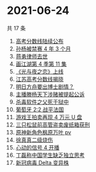 # 2021-06-24

共 17 条

<!-- BEGIN ZHIHUSEARCH -->
<!-- 最后更新时间 Thu Jun 24 2021 18:09:04 GMT+0800 (China Standard Time) -->
1. [高考分数线陆续公布](https://www.zhihu.com/search?q=高考分数线)
1. [孙杨被禁赛 4 年 3 个月](https://www.zhihu.com/search?q=孙杨)
1. [蒋勇律师去世](https://www.zhihu.com/search?q=蒋勇)
1. [画江湖第 4 季第 11 集](https://www.zhihu.com/search?q=画江湖之不良人)
1. [《光与夜之恋》上线](https://www.zhihu.com/search?q=光与夜之恋)
1. [江苏高考分数线揭晓](https://www.zhihu.com/search?q=江西高考)
1. [明日方舟要出博士剧情？](https://www.zhihu.com/search?q=明日方舟)
1. [主播滕杨天下涉赌被提起公诉](https://www.zhihu.com/search?q=滕杨天下)
1. [杀毒软件之父死于狱中](https://www.zhihu.com/search?q=杀毒软件之父)
1. [葡萄牙 2:2 战平法国](https://www.zhihu.com/search?q=葡萄牙队)
1. [游戏王拍卖再现 4 万元 U 盘](https://www.zhihu.com/search?q=游戏王)
1. [三只松鼠前高管盗卖废纸箱获刑](https://www.zhihu.com/search?q=三只松鼠)
1. [原神新角色枫原万叶 pv](https://www.zhihu.com/search?q=原神)
1. [徐真真二级烧伤](https://www.zhihu.com/search?q=徐真真)
1. [心动的信号 4 开播](https://www.zhihu.com/search?q=心动的信号4)
1. [丁磊称中国学生缺乏独立思考](https://www.zhihu.com/search?q=丁磊)
1. [新冠病毒 Delta 变异株](https://www.zhihu.com/search?q=新冠病毒)
<!-- END ZHIHUSEARCH -->
